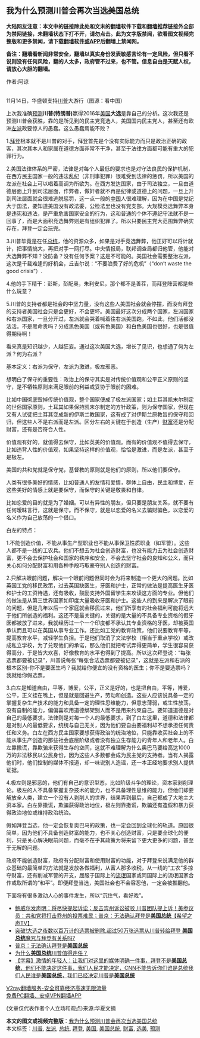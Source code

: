  <h2>我为什么预测川普会再次当选美国总统</h2> <p class="notice"><b>大陆网友注意：本文中的链接除此处和文末的<a href="https://github.com/bannedbook/fanqiang" >翻墙</a>软件下载和<a href="https://github.com/killgcd/justmysocks/blob/master/README.md">翻墙推荐</a>链接外全部为禁网链接，未翻墙状态下打不开，请勿点击。此为文字版禁闻，欲看图文视频完整版和更多禁闻，请下载<a href="https://github.com/bannedbook/fanqiang">翻墙软件或APP</a>后翻墙上禁闻网。</p><p>备注：翻墙看新闻非常安全，翻墙以真实身份发表敏感言论有一定风险，但只看不说则没有任何风险，翻的人太多，政府管不过来，也不管。信息自由是天赋人权，请放心大胆的翻墙。</b></p>  <div class="entry"> <p>作者:阿谅</p> <p><br /> 11月14日，华盛顿支持<a href="https://www.bannedbook.org/bnews/tag/%e5%b7%9d%e6%99%ae/" class="st_tag internal_tag" rel="tag" title="标签 川普 下的日志">川普</a>大游行（图源：看中国） </p> <p> 上次我准确<a href="https://www.bannedbook.org/bnews/tag/%E9%A2%84%E6%B5%8B/" class="st_tag internal_tag" rel="tag" title="标签 预测 下的日志">预测</a><strong>川普(特朗普)</strong>赢得2016年<a href="https://www.bannedbook.org/bnews/tag/%e7%be%8e%e5%9b%bd/" class="st_tag internal_tag" rel="tag" title="标签 美国 下的日志">美国</a><strong>大选</strong>是靠自己的分析。这次我还是预测川普会获胜，靠的是所见到的民主党竞选人，美国国内民主党人，甚至还有欧洲<a href="https://www.bannedbook.org/bnews/tag/%e5%b7%a6%e6%b4%be/" class="st_tag internal_tag" rel="tag" title="标签 左派 下的日志">左派</a>政要惊人的愚蠢。这么愚蠢焉能不败？ </p> <p>1.<a href="https://www.bannedbook.org/bnews/tag/%e6%8b%9c%e7%99%bb/" class="st_tag internal_tag" rel="tag" title="标签 拜登 下的日志">拜登</a>根本就不是川普的对手，拜登首先是个没有实际能力而只是政治正确的政客，其次其本人和家属在道德方面非常不干净，甚至于法律方面都可能有重大的犯罪行为。 </p> <p>2.美国法律体系的严密，法律是对每个人最低的要求也是对守法良民的保护机制，在西方民主国家一般的违法乱纪（非刑事犯罪）很难受到法律的惩罚，所以美国的左派在社会上可以唱着高调为所欲为。在西方发达国家，由于司法独立，一旦由道德层面上升到司法层面，作弊者，做奸者就不再是纪律或道德上的问题，一旦上升到司法层面就会很难逃脱惩罚，这一点一般的<span class='wp_keywordlink_affiliate'><a href="https://www.bannedbook.org/" title="中国" target="_blank">中国</a></span>人很难理解，因为在中国是党纪大于国法，要知道美国没有政法委，公检法里也没有党支部。大规模竞选舞弊本身是违宪和违法，是严重危害国家安全的行为，这和普通的个体不遵纪守法就不是一回事了，而是大面积竞选舞弊则是有组织犯罪了。所以只要民主党大范围舞弊确实存在，拜登一定会玩完。 </p> <p>3.川普毕竟是在任<a href="https://www.bannedbook.org/bnews/tag/%e6%80%bb%e7%bb%9f/" class="st_tag internal_tag" rel="tag" title="标签 总统 下的日志">总统</a>，他的资源众多，如果是对手竞选舞弊，他正好可以将计就计，把事情搞大，再把对手一网打尽。中央情报局，联邦调查局都归他管，他能对大选舞弊不知？没防备？没有任何予案？这是不可能的。美国社会需要整治左派，这次是千载难逢的好机会，丘吉尔说：“不要浪费了好的危机”（“don&rsquo;t waste the good crisis”）. </p>  <p>4.他的手下精干：彭斯，彭配奥，朱利安尼，那个都不是善茬，而拜登阵营都是些什么玩意？ </p> <p>5.川普的支持者都是社会的中坚力量，没有这些人美国社会就会停摆，而没有拜登的支持者美国社会只是会更好，不会更坏。美国最好这次分成两个国家，左派国家和右派国家，一旦分开过，左派就会哭着喊着往右派美国跑，不如此，他们活都没法活。不是黑命贵吗？分成黑色美国（或有色美国）和白色美国也很好，也是很值得期待啊！ </p> <p>看来真是知识越少，人越狂妄。通过这次美国大选，增长了见识，也想通了何为左派？何为右派？ </p> <p>基本定义：右派为保守，左派为激进，极左邪恶。 </p> <p>想明白了保守的重要性：政治上的保守其实是对传统价值观和公平正义原则的坚守，是不牺牲原则来满足眼前的利益或妥协于眼前的困难。 </p> <p>比如中国彻底毁掉传统价值观，整个国家便成了极左派国家；如土耳其凯末尔制定的世俗国家原则，土耳其如果保持凯末尔制定的方针政策，则为保守国家，但现在又有人试徒把土耳其变成新的伊斯兰教国家，这有成了对伊斯兰原教旨的保守和回归，但这些人不是右派而是左派。区分左右的关键在于创造（生产）<a href="https://www.bannedbook.org/bnews/tag/%e8%b4%a2%e5%af%8c/" class="st_tag internal_tag" rel="tag" title="标签 财富 下的日志">财富</a>还是分配财富，还有是否符合人性。 </p>  <p>价值观有好的，就值得去保守，比如英美的价值观。而有的价值观不值得去保守，比如违背人性的价值观，如果坚持这样的价值观，恰恰是激进，而是左派，甚至于是极左。 </p> <p>美国的共和党就是保守党，基督教的原则就是他们的原则，所以他们要保守。 </p> <p>人类有很多美好的情感，比如普通人的友情和爱情，群体上自由，民主和博爱，在这些美好的情感上就是要保守，而保守的关键是敬畏和自律。 </p> <p>比如恋爱的目的就是为了婚姻。可以有异性的朋友，但只要是朋友关系，就不要有任何暧昧言行，这就是保守。而不保守，就是以恋爱的名义去骗财骗色，以恋爱的名义作为自己放荡的一个借口。 </p> <p>白左的特点： </p> <p>1.不能创造价值，不能从事生产型职业也不能从事保卫性质职业（如军警）。这些人都不是一线的工农兵。他们不想去为社会创造财富，也没有能力去为社会创造财富，更不会去保护社会和国家的秩序和安全，不会去坚守社会的良知和公义，而只关心如何分配财富和用各种手段巧取豪夺别人创造的财富。 </p>  <p>2.只解决眼前问题，解决一个眼前问题但同时会为将来制造一个更大的问题。比如英国工党的移民政策，过去英国缺医生，牙医和护士，正常的做法是提高医生牙医和护士的工资待遇，还有吸收，鼓励支持外国留学生来攻读这方面的专业。但他们的做法是从第三世界国家如印度大量吸收牙医和护士。这些人的到来是解决了眼前的问题，但是几年以后一个家庭就会移民过来，他们所享有的社会福利可能将远大于他们所创造的福利。这还不是最关键的，关键的是大量的不具备专业资格的假牙医都被放了进来，我就经历过一个一个印度都不承认其专业资格的牙医，却被英国承认而且可以在英国从事专业工作。还比如工党的教育政策，他们说要教育平等，提高教育水平，减轻学生负担。于是他们取消了文法学校（相当于重点学校）或改成私立学校，为了兑现他们的承诺，那么他们就把考试弄得更简单，学生很容易获得高分，于是皆大欢喜，好像教育的水平也得到了提高。所以这次拜登说：“每张选票都要被记录”，川普说每张“每张合法选票都要被记录”，这就是左派和右派的根本区别-你不是要医生吗？我就给你便宜的没有资格的医生；你不是要选票吗？我就给你假选票。 </p> <p>3.白左是知道自由，平等，博爱，公平，正义是好的，也是把自由，平等，博爱，公平，正义挂在嘴上，但是就是回避生产，劳动和创造。这些人应该说具备一定的掌握复杂生产技术的能力和具备一定的理性思维能力，但意志薄弱，或生性放荡，没有自制的能力，偏偏喜欢用道德绑架别人而不是用来约束自己。要知道道德是对自己的最低要求，法律则是对每一个人的最低要求，到了白左这里，道德和法律都是对别人的最低要求，统统与自己无关，因为他们要自由要福利却不想承担任何责任和义务。白左在西方民主国家要想获得政治的统治地位，只能靠收买社会上的不能从事生产创造的那些社会底层阶级或者没有独立生存能力的青年人和老年人。白左靠撒谎，靠欺骗来获得生存的空间，这就不难理解为什么奥巴马要给高达1000万的非法移民以公民身份，因为这些人多数都会成为民主党的支持者。当有人揭露他们时，他们控制的媒体不报道，却一味说别人造谣，还一本正经地要求别人提供证据。 </p> <p>4.极左则是邪恶的，他们有自己的意识型态，比如阶级斗争的理论，资本家剥削理论。极左的人不具备掌握复杂技术的能力，也不具备理性思维的能力，但他们却要解放全人类，建立一个没有人剥削人的世界，结果弄到最后，自己都成了大地主大资本家。白左靠撒谎，欺骗获得政治地位，极左则靠撒谎，欺骗还有造假和暴力获得政治地位或维持政治统治。 </p> <p>假如拜登当选，他一定会恢复奥巴马的政策，也一定会回到全球化的轨道。原因很简单，因为他们不具备创造财富的能力，也不关心创造财富，只是要全球化的便利，只是关心解决眼前问题，而毫不在乎其政策为将来留下更大更多的问题，甚至于无解的问题。 </p> <p>政府不能创造财富，政府有分配财富和使用财富的功能，对于拜登来说满足他的群众基础的最简单的方法就是发放各做福利，从富人那多收税，从一线的“工农”多掠夺财富，还有削减军警的开支，屈服于国际上的<span class='wp_keywordlink'><a href="https://www.bannedbook.org/forum11/topic282.html" title="禁片：评中国共产党的流氓本性" target="_blank">流氓</a></span>国家或同国际上的流氓国家合作或取所谓的“和平”。即便拜登当选，美国社会也不会容忍他，一定会被推翻他。 </p> <p>下面将有很多激动人心的事件发生，所以“沉住气，看好戏”。 </p>  <ul class='op-related-articles' title='相关阅读'> <li><a href='https://www.bannedbook.org/bnews/cbnews/20201123/1435756.html' target='_blank'>鲍威尔发声明：将尽快提起诉讼；反击宾州诉讼被驳 川普团队提上诉！美参议员：共和党将打击乔州的投票难民；普京：无法确认拜登是<b>美国总统</b>【希望之声TV】</a></li> <li><a href='https://www.bannedbook.org/bnews/bannedvideo/20201111/1435503.html' target='_blank'>突破!大选之夜数以百万计的选票被删除,超过50万张选票从川普转给拜登 <b>美国总统</b>魔咒与拜登有关系吗?</a></li> <li><a href='https://www.bannedbook.org/bnews/cbnews/20201123/1435423.html' target='_blank'>普京：无法确认拜登是<b>美国总统</b></a></li> <li><a href='https://www.bannedbook.org/bnews/comments/20201122/1434964.html' target='_blank'>为什么<b>美国总统</b>川普值得连任？</a></li> <li><a href='https://www.bannedbook.org/bnews/bannedvideo/20201121/1434553.html' target='_blank'>【字幕】激情的年轻人：让我们对这里的媒体明确一件事，拜登不是<b>美国总统</b>，他们不能决定这件事，我们人民才能决定，CNN不能告诉你们谁是总统我们人民谁是<b>美国总统</b>，我们已经决定川普是<b>美国总统</b></a></li> </ul> <p class="texttj"> <a href="https://www.bannedbook.org/forum23/topic22702.html" target="_blank">V2ray翻墙服务-安全可靠经济高速无限流量</a><br/> <a href="https://github.com/bannedbook/fanqiang/wiki/%E7%A6%81%E9%97%BB%E7%BD%91%E5%AE%89%E5%8D%93%E7%BF%BB%E5%A2%99%E6%96%B0%E9%97%BBAPP" target="_blank">免费PC翻墙、安卓VPN翻墙APP</a></p><p> (文章仅代表作者个人立场和观点)来源:华夏文摘</p><a name='sharetosocial'></a>       <div><b>本文的图文或视频完整版</b>：<a href='https://www.bannedbook.org/bnews/comments/20201124/1436068.html'>我为什么预测川普会再次当选美国总统</a></div>  </div><!--END ENTRY--> <div class="postfooter"> <div>本文标签：<a href="https://www.bannedbook.org/bnews/tag/%e5%b7%9d%e6%99%ae/" rel="tag">川普</a>, <a href="https://www.bannedbook.org/bnews/tag/%e5%b7%a6%e6%b4%be/" rel="tag">左派</a>, <a href="https://www.bannedbook.org/bnews/tag/%e6%80%bb%e7%bb%9f/" rel="tag">总统</a>, <a href="https://www.bannedbook.org/bnews/tag/%e6%8b%9c%e7%99%bb/" rel="tag">拜登</a>, <a href="https://www.bannedbook.org/bnews/tag/%e7%be%8e%e5%9b%bd/" rel="tag">美国</a>, <a href="https://www.bannedbook.org/bnews/tag/%e7%be%8e%e5%9b%bd%e6%80%bb%e7%bb%9f/" rel="tag">美国总统</a>, <a href="https://www.bannedbook.org/bnews/tag/%e8%b4%a2%e5%af%8c/" rel="tag">财富</a>, <a href="https://www.bannedbook.org/bnews/tag/%e9%80%89%e7%be%8e/" rel="tag">选美</a>, <a href="https://www.bannedbook.org/bnews/tag/%E9%A2%84%E6%B5%8B/" rel="tag">预测</a></div>  </div><!--END POSTFOOTER--> 